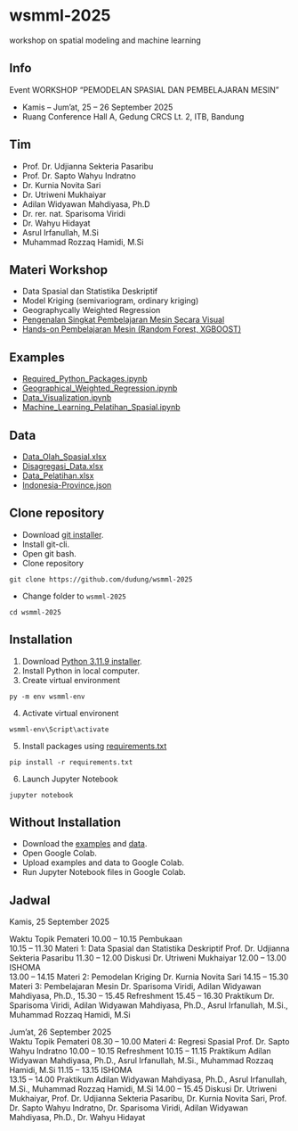 # wsmml-2025
workshop on spatial modeling and machine learning


## Info
Event WORKSHOP “PEMODELAN SPASIAL DAN PEMBELAJARAN MESIN”
+ Kamis – Jum’at, 25 – 26 September 2025
+ Ruang Conference Hall A, Gedung CRCS Lt. 2, ITB, Bandung


## Tim
+ Prof. Dr. Udjianna Sekteria Pasaribu 
+ Prof. Dr. Sapto Wahyu Indratno
+ Dr. Kurnia Novita Sari 
+ Dr. Utriweni Mukhaiyar
+ Adilan Widyawan Mahdiyasa, Ph.D 
+ Dr. rer. nat. Sparisoma Viridi 
+ Dr. Wahyu Hidayat 
+ Asrul Irfanullah, M.Si
+ Muhammad Rozzaq Hamidi, M.Si


## Materi Workshop
- Data Spasial dan Statistika Deskriptif
- Model Kriging (semivariogram, ordinary kriging)
- Geographycally Weighted Regression
- [Pengenalan Singkat Pembelajaran Mesin Secara Visual](https://osf.io/q7nka)
- [Hands-on Pembelajaran Mesin (Random Forest, XGBOOST)](https://drive.google.com/file/d/1FrOhmdM-O74OfOa_YUUf89JNRyspfrhv/view?usp=drive_link)


## Examples
+ [Required_Python_Packages.ipynb](examples/Required_Python_Packages.ipynb)
+ [Geographical_Weighted_Regression.ipynb](examples/Geographical_Weighted_Regression.ipynb)
+ [Data_Visualization.ipynb](examples/Data_Visualization.ipynb)
+ [Machine_Learning_Pelatihan_Spasial.ipynb](examples/Machine_Learning_Pelatihan_Spasial.ipynb)


## Data
+ [Data_Olah_Spasial.xlsx](data/Data_Olah_Spasial.xlsx)
+ [Disagregasi_Data.xlsx](data/Disagregasi_Data.xlsx)
+ [Data_Pelatihan.xlsx](data/Data_Pelatihan.xlsx)
+ [Indonesia-Province.json](data/Indonesia_Province.json)


## Clone repository
+ Download [git installer](https://git-scm.com/downloads).
+ Install git-cli.
+ Open git bash.
+ Clone repository
```
git clone https://github.com/dudung/wsmml-2025
```
+ Change folder to `wsmml-2025`
```
cd wsmml-2025
```


## Installation
1. Download [Python 3.11.9 installer](https://www.python.org/downloads/release/python-3119/).
2. Install Python in local computer.
3. Create virtual environment
```
py -m env wsmml-env
```
4. Activate virtual environent
```
wsmml-env\Script\activate
```
5. Install packages using [requirements.txt](requirements.txt)
```
pip install -r requirements.txt
```
6. Launch Jupyter Notebook
```
jupyter notebook
```

## Without Installation
+ Download the [examples](examples) and [data](data).
+ Open Google Colab.
+ Upload examples and data to Google Colab.
+ Run Jupyter Notebook files in Google Colab.


## Jadwal
Kamis, 25 September 2025	

Waktu	Topik	Pemateri
10.00 – 10.15	Pembukaan	
10.15 – 11.30	Materi 1: Data Spasial dan Statistika Deskriptif	Prof. Dr. Udjianna Sekteria Pasaribu
11.30 – 12.00	Diskusi	Dr. Utriweni Mukhaiyar
12.00 – 13.00	ISHOMA	
13.00 – 14.15	Materi 2: Pemodelan Kriging	Dr. Kurnia Novita Sari
14.15 – 15.30	Materi 3: Pembelajaran Mesin	Dr. Sparisoma Viridi,
Adilan  Widyawan Mahdiyasa, Ph.D.,
15.30 – 15.45	Refreshment	
15.45 – 16.30	Praktikum	Dr. Sparisoma Viridi,
Adilan Widyawan Mahdiyasa, Ph.D.,
Asrul Irfanullah, M.Si.,
Muhammad Rozzaq Hamidi, M.Si

Jum’at, 26 September 2025	
Waktu	Topik	Pemateri
08.30 – 10.00	Materi 4: Regresi Spasial	Prof. Dr. Sapto Wahyu Indratno
10.00 – 10.15	Refreshment	
10.15 – 11.15	Praktikum 	Adilan Widyawan Mahdiyasa, Ph.D., 
Asrul Irfanullah, M.Si.,
Muhammad Rozzaq Hamidi, M.Si
11.15 – 13.15	ISHOMA	
13.15 – 14.00	Praktikum 	Adilan  Widyawan Mahdiyasa, Ph.D.,
Asrul Irfanullah, M.Si.,
Muhammad Rozzaq Hamidi, M.Si
14.00 – 15.45	Diskusi 	Dr. Utriweni Mukhaiyar,
Prof. Dr. Udjianna Sekteria Pasaribu,
Dr. Kurnia Novita Sari,
Prof. Dr. Sapto Wahyu Indratno,
Dr. Sparisoma Viridi,
Adilan Widyawan Mahdiyasa, Ph.D.,
Dr. Wahyu Hidayat
